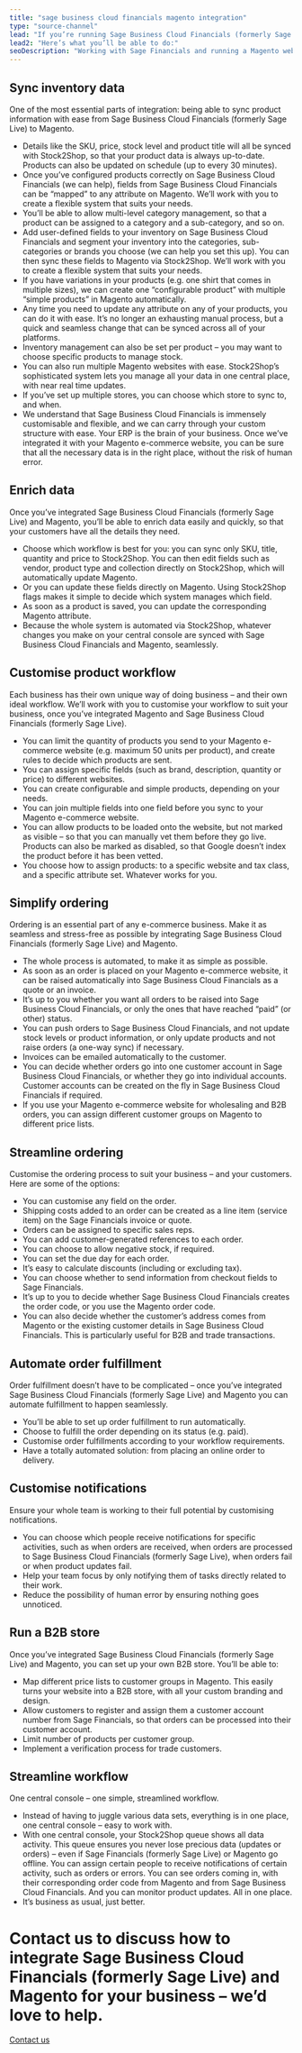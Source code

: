 ```yaml
---
title: "sage business cloud financials magento integration"
type: "source-channel"
lead: "If you’re running Sage Business Cloud Financials (formerly Sage Live) as your ERP, with a Magento e-commerce website, you’ll need them to be integrated so that your business can run as smoothly as possible and you can offer the best e-commerce experience to your customers. A Sage Business Cloud Financials Magento integration will make your business work better."
lead2: "Here’s what you’ll be able to do:"
seoDescription: "Working with Sage Financials and running a Magento website? A Sage Financials Magento integration with Stock2Shop will streamline your workflow, simplify ordering and make your business much more efficient. Find out more!"
---
```


Sync inventory data
-------------------

One of the most essential parts of integration: being able to sync product information with ease from Sage Business Cloud Financials (formerly Sage Live) to Magento.

*   Details like the SKU, price, stock level and product title will all be synced with Stock2Shop, so that your product data is always up-to-date. Products can also be updated on schedule (up to every 30 minutes).
*   Once you’ve configured products correctly on Sage Business Cloud Financials (we can help), fields from Sage Business Cloud Financials can be “mapped” to any attribute on Magento. We’ll work with you to create a flexible system that suits your needs.
*   You’ll be able to allow multi-level category management, so that a product can be assigned to a category and a sub-category, and so on.
*   Add user-defined fields to your inventory on Sage Business Cloud Financials and segment your inventory into the categories, sub-categories or brands you choose (we can help you set this up). You can then sync these fields to Magento via Stock2Shop. We’ll work with you to create a flexible system that suits your needs.
*   If you have variations in your products (e.g. one shirt that comes in multiple sizes), we can create one “configurable product” with multiple “simple products” in Magento automatically.
*   Any time you need to update any attribute on any of your products, you can do it with ease. It’s no longer an exhausting manual process, but a quick and seamless change that can be synced across all of your platforms.
*   Inventory management can also be set per product – you may want to choose specific products to manage stock.
*   You can also run multiple Magento websites with ease. Stock2Shop’s sophisticated system lets you manage all your data in one central place, with near real time updates.
*   If you’ve set up multiple stores, you can choose which store to sync to, and when.
*   We understand that Sage Business Cloud Financials is immensely customisable and flexible, and we can carry through your custom structure with ease. Your ERP is the brain of your business. Once we’ve integrated it with your Magento e-commerce website, you can be sure that all the necessary data is in the right place, without the risk of human error.

Enrich data
-----------

Once you’ve integrated Sage Business Cloud Financials (formerly Sage Live) and Magento, you’ll be able to enrich data easily and quickly, so that your customers have all the details they need.

*   Choose which workflow is best for you: you can sync only SKU, title, quantity and price to Stock2Shop. You can then edit fields such as vendor, product type and collection directly on Stock2Shop, which will automatically update Magento.
*   Or you can update these fields directly on Magento. Using Stock2Shop flags makes it simple to decide which system manages which field.
*   As soon as a product is saved, you can update the corresponding Magento attribute.
*   Because the whole system is automated via Stock2Shop, whatever changes you make on your central console are synced with Sage Business Cloud Financials and Magento, seamlessly.

Customise product workflow
--------------------------

Each business has their own unique way of doing business – and their own ideal workflow. We’ll work with you to customise your workflow to suit your business, once you’ve integrated Magento and Sage Business Cloud Financials (formerly Sage Live).

*   You can limit the quantity of products you send to your Magento e-commerce website (e.g. maximum 50 units per product), and create rules to decide which products are sent.
*   You can assign specific fields (such as brand, description, quantity or price) to different websites.
*   You can create configurable and simple products, depending on your needs.
*   You can join multiple fields into one field before you sync to your Magento e-commerce website.
*   You can allow products to be loaded onto the website, but not marked as visible – so that you can manually vet them before they go live. Products can also be marked as disabled, so that Google doesn’t index the product before it has been vetted.
*   You choose how to assign products: to a specific website and tax class, and a specific attribute set. Whatever works for you.

Simplify ordering
-----------------

Ordering is an essential part of any e-commerce business. Make it as seamless and stress-free as possible by integrating Sage Business Cloud Financials (formerly Sage Live) and Magento.

*   The whole process is automated, to make it as simple as possible.
*   As soon as an order is placed on your Magento e-commerce website, it can be raised automatically into Sage Business Cloud Financials as a quote or an invoice.
*   It’s up to you whether you want all orders to be raised into Sage Business Cloud Financials, or only the ones that have reached “paid” (or other) status.
*   You can push orders to Sage Business Cloud Financials, and not update stock levels or product information, or only update products and not raise orders (a one-way sync) if necessary.
*   Invoices can be emailed automatically to the customer.
*   You can decide whether orders go into one customer account in Sage Business Cloud Financials, or whether they go into individual accounts. Customer accounts can be created on the fly in Sage Business Cloud Financials if required.
*   If you use your Magento e-commerce website for wholesaling and B2B orders, you can assign different customer groups on Magento to different price lists.

Streamline ordering
-------------------

Customise the ordering process to suit your business – and your customers. Here are some of the options:

*   You can customise any field on the order.
*   Shipping costs added to an order can be created as a line item (service item) on the Sage Financials invoice or quote.
*   Orders can be assigned to specific sales reps.
*   You can add customer-generated references to each order.
*   You can choose to allow negative stock, if required.
*   You can set the due day for each order.
*   It’s easy to calculate discounts (including or excluding tax).
*   You can choose whether to send information from checkout fields to Sage Financials.
*   It’s up to you to decide whether Sage Business Cloud Financials creates the order code, or you use the Magento order code.
*   You can also decide whether the customer’s address comes from Magento or the existing customer details in Sage Business Cloud Financials. This is particularly useful for B2B and trade transactions.

Automate order fulfillment
--------------------------

Order fulfillment doesn’t have to be complicated – once you’ve integrated Sage Business Cloud Financials (formerly Sage Live) and Magento you can automate fulfillment to happen seamlessly.

*   You’ll be able to set up order fulfillment to run automatically.
*   Choose to fulfill the order depending on its status (e.g. paid).
*   Customise order fulfillments according to your workflow requirements.
*   Have a totally automated solution: from placing an online order to delivery.

Customise notifications
-----------------------

Ensure your whole team is working to their full potential by customising notifications.

*   You can choose which people receive notifications for specific activities, such as when orders are received, when orders are processed to Sage Business Cloud Financials (formerly Sage Live), when orders fail or when product updates fail.
*   Help your team focus by only notifying them of tasks directly related to their work.
*   Reduce the possibility of human error by ensuring nothing goes unnoticed.

Run a B2B store
---------------

Once you’ve integrated Sage Business Cloud Financials (formerly Sage Live) and Magento, you can set up your own B2B store. You’ll be able to:

*   Map different price lists to customer groups in Magento. This easily turns your website into a B2B store, with all your custom branding and design.
*   Allow customers to register and assign them a customer account number from Sage Financials, so that orders can be processed into their customer account.
*   Limit number of products per customer group.
*   Implement a verification process for trade customers.

Streamline workflow
-------------------

One central console – one simple, streamlined workflow.

*   Instead of having to juggle various data sets, everything is in one place, one central console – easy to work with.
*   With one central console, your Stock2Shop queue shows all data activity. This queue ensures you never lose precious data (updates or orders) – even if Sage Financials (formerly Sage Live) or Magento go offline. You can assign certain people to receive notifications of certain activity, such as orders or errors. You can see orders coming in, with their corresponding order code from Magento and from Sage Business Cloud Financials. And you can monitor product updates. All in one place.
*   It’s business as usual, just better.

Contact us to discuss how to integrate Sage Business Cloud Financials (formerly Sage Live) and Magento for your business – we’d love to help.
=============================================================================================================================================

[Contact us](/contact-us "Contact Stock2Shop")
